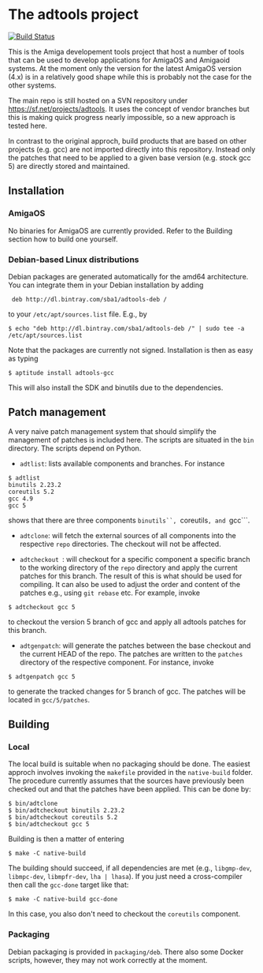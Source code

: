 The adtools project
===================

[![Build Status](https://travis-ci.org/sba1/adtools.svg?branch=master)](https://travis-ci.org/sba1/adtools)

This is the Amiga developement tools project that host a number of tools
that can be used to develop applications for AmigaOS and Amigaoid
systems. At the moment only the version for the latest AmigaOS version
(4.x) is in a relatively good shape while this is probably not the case
for the other systems.

The main repo is still hosted on a SVN repository under
https://sf.net/projects/adtools. It uses the concept of vendor branches
but this is making quick progress nearly impossible, so a new approach
is tested here.

In contrast to the original approch, build products that are based on 
other projects (e.g. gcc) are not imported directly into this 
repository. Instead only the patches that need to be applied to a given 
base version (e.g. stock gcc 5) are directly stored and maintained.

Installation
------------

### AmigaOS
No binaries for AmigaOS are currently provided. Refer to the Building section how to build one yourself.

### Debian-based Linux distributions

Debian packages are generated automatically for the amd64 architecture. You can integrate them in
your Debian installation by adding

```
 deb http://dl.bintray.com/sba1/adtools-deb /
```

to your ```/etc/apt/sources.list``` file. E.g., by 

```
$ echo "deb http://dl.bintray.com/sba1/adtools-deb /" | sudo tee -a /etc/apt/sources.list
```

Note that the packages are currently not signed. Installation is then as easy as typing

```
$ aptitude install adtools-gcc
```

This will also install the SDK and binutils due to the dependencies.


Patch management
----------------

A very naive patch management system that should simplify the management
of patches is included here. The scripts are situated in the ```bin```
directory. The scripts depend on Python.

* ```adtlist```: lists available components and branches. For instance
 ```
 $ adtlist
 binutils 2.23.2
 coreutils 5.2
 gcc 4.9
 gcc 5
 ```
 shows that there are three components ```binutils``, ```coreutils```, and
 ```gcc```.

* ```adtclone```: will fetch the external sources of all components into
 the respective ```repo``` directories. The checkout will not be affected.

* ```adtcheckout ```: will checkout for a specific component a specific 
 branch to the working directory of the ```repo``` directory and apply 
 the current patches for this branch. The result of this is what should 
 be used for compiling. It can also be used to adjust the order and 
 content of the patches e.g., using ```git rebase``` etc. For example,
 invoke
 ```
 $ adtcheckout gcc 5
 ```
 to checkout the version 5 branch of gcc and apply all adtools patches
 for this branch.

* ```adtgenpatch```: will generate the patches between the base checkout
 and the current HEAD of the repo. The patches are written to the
 ```patches``` directory of the respective component. For instance,
 invoke
 ```
 $ adtgenpatch gcc 5
 ```
 to generate the tracked changes for 5 branch of gcc. The patches will
 be located in ```gcc/5/patches```.

Building
--------

### Local

The local build is suitable when no packaging should be done. The easiest
approch involves invoking the ```makefile``` provided in the
```native-build``` folder. The procedure currently assumes that the sources
have previously been checked out and that the patches have been applied.
This can be done by:
```
$ bin/adtclone
$ bin/adtcheckout binutils 2.23.2
$ bin/adtcheckout coreutils 5.2
$ bin/adtcheckout gcc 5
```
Building is then a matter of entering
```
$ make -C native-build
```

The building should succeed, if all dependencies are met (e.g.,
```libgmp-dev```, ```libmpc-dev```, ```libmpfr-dev```, ```lha | lhasa```).
If you just need a cross-compiler then call the ```gcc-done``` target like
that:

```
$ make -C native-build gcc-done
```

In this case, you also don't need to checkout the ```coreutils```
component.

### Packaging

Debian packaging is provided in ```packaging/deb```. There also some Docker
scripts, however, they may not work correctly at the moment.
